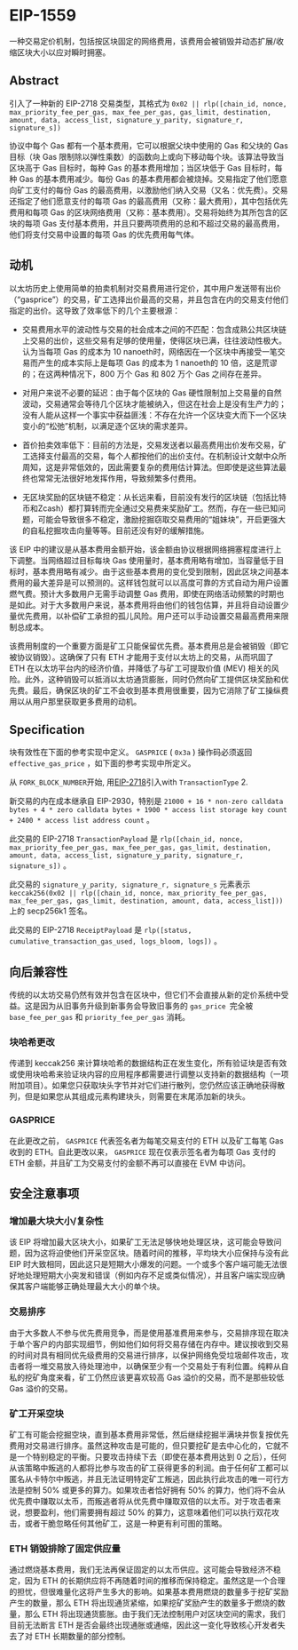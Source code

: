 # EIP-1559

一种交易定价机制，包括按区块固定的网络费用，该费用会被销毁并动态扩展/收缩区块大小以应对瞬时拥塞。



## Abstract

引入了一种新的 EIP-2718 交易类型，其格式为 `0x02 || rlp([chain_id, nonce, max_priority_fee_per_gas, max_fee_per_gas, gas_limit, destination, amount, data, access_list, signature_y_parity, signature_r, signature_s])` 

协议中每个 Gas 都有一个基本费用，它可以根据父块中使用的 Gas 和父块的 Gas 目标（块 Gas 限制除以弹性乘数）的函数向上或向下移动每个块。该算法导致当区块高于 Gas 目标时，每种 Gas 的基本费用增加；当区块低于 Gas 目标时，每种 Gas 的基本费用减少。每份 Gas 的基本费用都会被烧掉。交易指定了他们愿意向矿工支付的每份 Gas 的最高费用，以激励他们纳入交易（又名：优先费）。交易还指定了他们愿意支付的每项 Gas 的最高费用（又称：最大费用），其中包括优先费用和每项 Gas 的区块网络费用（又称：基本费用）。交易将始终为其所包含的区块的每项 Gas 支付基本费用，并且只要两项费用的总和不超过交易的最高费用，他们将支付交易中设置的每项 Gas 的优先费用每气体。

## 动机

以太坊历史上使用简单的拍卖机制对交易费用进行定价，其中用户发送带有出价（“gasprice”）的交易，矿工选择出价最高的交易，并且包含在内的交易支付他们指定的出价。这导致了效率低下的几个主要根源：

- 交易费用水平的波动性与交易的社会成本之间的不匹配：包含成熟公共区块链上交易的出价，这些交易有足够的使用量，使得区块已满，往往波动性极大。认为当每项 Gas 的成本为 10 nanoeth时，网络因在一个区块中再接受一笔交易而产生的成本实际上是每项 Gas 的成本为 1 nanoeth的 10 倍，这是荒谬的；在这两种情况下，800 万个 Gas 和 802 万个 Gas 之间存在差异。

- 对用户来说不必要的延迟：由于每个区块的 Gas 硬性限制加上交易量的自然波动，交易通常会等待几个区块才能被纳入，但这在社会上是没有生产力的；没有人能从这样一个事实中获益匪浅：不存在允许一个区块变大而下一个区块变小的“松弛”机制，以满足逐个区块的需求差异。

- 首价拍卖效率低下：目前的方法是，交易发送者以最高费用出价发布交易，矿工选择支付最高的交易，每个人都按他们的出价支付。在机制设计文献中众所周知，这是非常低效的，因此需要复杂的费用估计算法。但即使是这些算法最终也常常无法很好地发挥作用，导致频繁多付费用。
- 无区块奖励的区块链不稳定：从长远来看，目前没有发行的区块链（包括比特币和Zcash）都打算转而完全通过交易费来奖励矿工。然而，存在一些已知问题，可能会导致很多不稳定，激励挖掘窃取交易费用的“姐妹块”，开启更强大的自私挖掘攻击向量等等。目前还没有好的缓解措施。

该 EIP 中的建议是从基本费用金额开始，该金额由协议根据网络拥塞程度进行上下调整。当网络超过目标每块 Gas 使用量时，基本费用略有增加，当容量低于目标时，基本费用略有减少。由于这些基本费用的变化受到限制，因此区块之间基本费用的最大差异是可以预测的。这样钱包就可以以高度可靠的方式自动为用户设置燃气费。预计大多数用户无需手动调整 Gas 费用，即使在网络活动频繁的时期也是如此。对于大多数用户来说，基本费用将由他们的钱包估算，并且将自动设置少量优先费用，以补偿矿工承担的孤儿风险。用户还可以手动设置交易最高费用来限制总成本。

该费用制度的一个重要方面是矿工只能保留优先费。基本费用总是会被销毁（即它被协议销毁）。这确保了只有 ETH 才能用于支付以太坊上的交易，从而巩固了 ETH 在以太坊平台内的经济价值，并降低了与矿工可提取价值 (MEV) 相关的风险。此外，这种销毁可以抵消以太坊通货膨胀，同时仍然向矿工提供区块奖励和优先费。最后，确保区块的矿工不会收到基本费用很重要，因为它消除了矿工操纵费用以从用户那里获取更多费用的动机。

## Specification

块有效性在下面的参考实现中定义。 `GASPRICE` ( `0x3a` ) 操作码必须返回 `effective_gas_price` ，如下面的参考实现中所定义。

从 `FORK_BLOCK_NUMBER`开始, 用[EIP-2718](https://eips.ethereum.org/EIPS/eip-2718)引入with `TransactionType` 2.

新交易的内在成本继承自 EIP-2930，特别是 `21000 + 16 * non-zero calldata bytes + 4 * zero calldata bytes + 1900 * access list storage key count + 2400 * access list address count` 。

此交易的 EIP-2718 `TransactionPayload` 是 `rlp([chain_id, nonce, max_priority_fee_per_gas, max_fee_per_gas, gas_limit, destination, amount, data, access_list, signature_y_parity, signature_r, signature_s])` 。

此交易的 `signature_y_parity, signature_r, signature_s` 元素表示 `keccak256(0x02 || rlp([chain_id, nonce, max_priority_fee_per_gas, max_fee_per_gas, gas_limit, destination, amount, data, access_list]))` 上的 secp256k1 签名。

此交易的 EIP-2718 `ReceiptPayload` 是 `rlp([status, cumulative_transaction_gas_used, logs_bloom, logs])` 。

## 向后兼容性

传统的以太坊交易仍然有效并包含在区块中，但它们不会直接从新的定价系统中受益。这是因为从旧事务升级到新事务会导致旧事务的 `gas_price `完全被 `base_fee_per_gas` 和 `priority_fee_per_gas` 消耗。

### 块哈希更改

传递到 keccak256 来计算块哈希的数据结构正在发生变化，所有验证块是否有效或使用块哈希来验证块内容的应用程序都需要进行调整以支持新的数据结构（一项附加项目）。如果您只获取块头字节并对它们进行散列，您仍然应该正确地获得散列，但是如果您从其组成元素构建块头，则需要在末尾添加新的块头。

### GASPRICE

在此更改之前， `GASPRICE` 代表签名者为每笔交易支付的 ETH 以及矿工每笔 Gas 收到的 ETH。自此更改以来， `GASPRICE` 现在仅表示签名者为每项 Gas 支付的 ETH 金额，并且矿工为交易支付的金额不再可以直接在 EVM 中访问。

## 安全注意事项

### 增加最大块大小/复杂性

该 EIP 将增加最大区块大小，如果矿工无法足够快地处理区块，这可能会导致问题，因为这将迫使他们开采空区块。随着时间的推移，平均块大小应保持与没有此 EIP 时大致相同，因此这只是短期大小爆发的问题。一个或多个客户端可能无法很好地处理短期大小突发和错误（例如内存不足或类似情况），并且客户端实现应确保其客户端能够正确处理最大大小的单个块。

### 交易排序

由于大多数人不参与优先费用竞争，而是使用基准费用来参与，交易排序现在取决于单个客户的内部实现细节，例如他们如何将交易存储在内存中。建议按收到交易的时间对具有相同优先级费用的交易进行排序，以保护网络免受垃圾邮件攻击，攻击者将一堆交易放入待处理池中，以确保至少有一个交易处于有利位置。纯粹从自私的挖矿角度来看，矿工仍然应该更喜欢较高 Gas 溢价的交易，而不是那些较低 Gas 溢价的交易。

### 矿工开采空块

矿工有可能会挖掘空块，直到基本费用非常低，然后继续挖掘半满块并恢复按优先费用对交易进行排序。虽然这种攻击是可能的，但只要挖矿是去中心化的，它就不是一个特别稳定的平衡。只要攻击持续下去（即使在基本费用达到 0 之后），任何从该策略中叛逃的人都将比参与攻击的矿工获得更多的利润。由于任何矿工都可以匿名从卡特尔中叛逃，并且无法证明特定矿工叛逃，因此执行此攻击的唯一可行方法是控制 50% 或更多的算力。如果攻击者恰好拥有 50% 的算力，他们将不会从优先费中赚取以太币，而叛逃者将从优先费中赚取双倍的以太币。对于攻击者来说，想要盈利，他们需要拥有超过 50% 的算力，这意味着他们可以执行双花攻击，或者干脆忽略任何其他矿工，这是一种更有利可图的策略。

### ETH 销毁排除了固定供应量

通过燃烧基本费用，我们无法再保证固定的以太币供应。这可能会导致经济不稳定，因为 ETH 的长期供应将不再随着时间的推移而保持稳定。虽然这是一个合理的担忧，但很难量化这将产生多大的影响。如果基本费用燃烧的数量多于挖矿奖励产生的数量，那么 ETH 将出现通货紧缩，如果挖矿奖励产生的数量多于燃烧的数量，那么 ETH 将出现通货膨胀。由于我们无法控制用户对区块空间的需求，我们目前无法断言 ETH 是否会最终出现通胀或通缩，因此这一变化导致核心开发者失去了对 ETH 长期数量的部分控制。